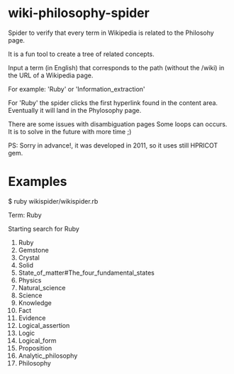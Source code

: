 # wiki-philosophy-spider
Spider to verify that every term in Wikipedia is related to the Philosohy page.

It is a fun tool to create a tree of related concepts.

Input a term (in English) that corresponds to the path (without the /wiki) in the URL of a Wikipedia page.

For example:
'Ruby' or 'Information_extraction'

For 'Ruby' the spider clicks the first hyperlink found in the content area. Eventually it will land in the Phylosophy page.

There are some issues with disambiguation pages
Some loops can occurs. It is to solve in the future with more time ;)

PS: Sorry in advance!,  it was developed in 2011, so it uses still HPRICOT gem.

# Examples

$ ruby wikispider/wikispider.rb

Term: Ruby

Starting search for Ruby

1. Ruby
2. Gemstone
3. Crystal
4. Solid
5. State_of_matter#The_four_fundamental_states
6. Physics
7. Natural_science
8. Science
9. Knowledge
10. Fact
11. Evidence
12. Logical_assertion
13. Logic
14. Logical_form
15. Proposition
16. Analytic_philosophy
17. Philosophy

